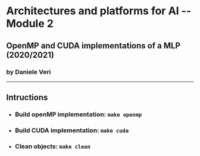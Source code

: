 # Architectures and platforms for AI -- Module 2
## OpenMP and CUDA implementations of a MLP (2020/2021)
### by Daniele Verì
___
## Intructions
- ### Build openMP implementation: `make openmp`
- ### Build CUDA implementation: `make cuda`
- ### Clean objects: `make clean`
